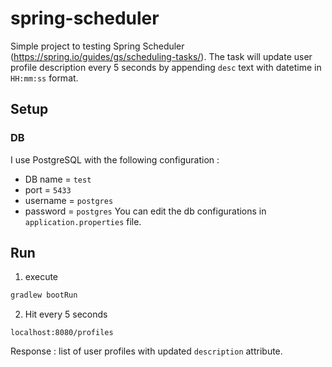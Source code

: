# spring-scheduler

Simple project to testing Spring Scheduler (https://spring.io/guides/gs/scheduling-tasks/).
The task will update user profile description every 5 seconds by appending `desc` text with datetime in `HH:mm:ss` format.

## Setup

### DB

I use PostgreSQL with the following configuration :
- DB name = `test`
- port = `5433`
- username = `postgres`
- password = `postgres`
You can edit the db configurations in `application.properties` file.

## Run

1. execute

```groovy
gradlew bootRun
```

2. Hit every 5 seconds

```
localhost:8080/profiles
```
Response : list of user profiles with updated `description` attribute.
